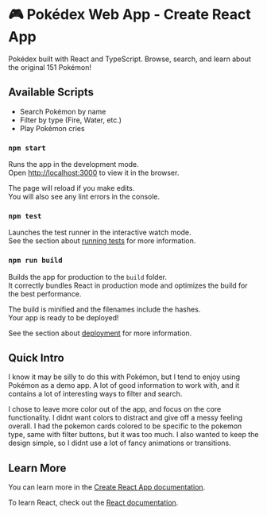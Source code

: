 # 🎮 Pokédex Web App - Create React App
Pokédex built with React and TypeScript. Browse, search, and learn about the original 151 Pokémon!

## Available Scripts

- Search Pokémon by name
-  Filter by type (Fire, Water, etc.)
-  Play Pokémon cries

### `npm start`

Runs the app in the development mode.\
Open [http://localhost:3000](http://localhost:3000) to view it in the browser.

The page will reload if you make edits.\
You will also see any lint errors in the console.

### `npm test`

Launches the test runner in the interactive watch mode.\
See the section about [running tests](https://facebook.github.io/create-react-app/docs/running-tests) for more information.

### `npm run build`

Builds the app for production to the `build` folder.\
It correctly bundles React in production mode and optimizes the build for the best performance.

The build is minified and the filenames include the hashes.\
Your app is ready to be deployed!

See the section about [deployment](https://facebook.github.io/create-react-app/docs/deployment) for more information.

## Quick Intro

I know it may be silly to do this with Pokémon, but I tend to enjoy using Pokémon as a demo app. A lot of good information to work with, and it contains a lot of interesting ways to filter and search.

I chose to leave more color out of the app, and focus on the core functionality. I didnt want colors to distract and give off a messy feeling overall. I had the pokemon cards colored to be specific to the pokemon type, same with filter buttons, but it was too much. I also wanted to keep the design simple, so I didnt use a lot of fancy animations or transitions.

## Learn More

You can learn more in the [Create React App documentation](https://facebook.github.io/create-react-app/docs/getting-started).

To learn React, check out the [React documentation](https://reactjs.org/).
